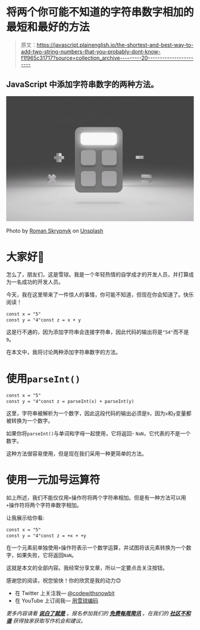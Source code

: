 # 将两个你可能不知道的字符串数字相加的最短和最好的方法

> 原文：<https://javascript.plainenglish.io/the-shortest-and-best-way-to-add-two-string-numbers-that-you-probably-dont-know-f1f965c31717?source=collection_archive---------20----------------------->

## JavaScript 中添加字符串数字的两种方法。

![](img/9193fa5f0656e03707c7eb36b0744b19.png)

Photo by [Roman Skrypnyk](https://unsplash.com/@timesnewroman14?utm_source=unsplash&utm_medium=referral&utm_content=creditCopyText) on [Unsplash](https://unsplash.com/s/photos/calculator?utm_source=unsplash&utm_medium=referral&utm_content=creditCopyText)

# 大家好👋

怎么了，朋友们，这是雪球。我是一个年轻热情的自学成才的开发人员，并打算成为一名成功的开发人员。

今天，我在这里带来了一件惊人的事情，你可能不知道，但现在你会知道了。快乐阅读！

```
const x = "5"
const y = "4"const z = x + y
```

这是行不通的，因为添加字符串会连接字符串，因此代码的输出将是`"54"`而不是`9`。

在本文中，我将讨论两种添加字符串数字的方法。

# 使用`parseInt()`

```
const x = "5"
const y = "4"const z = parseInt(x) + parseInt(y)
```

这里，字符串被解析为一个数字，因此这段代码的输出必须是`9`，因为`x`和`y`变量都被转换为一个数字。

如果你将`parseInt()`与单词和字母一起使用，它将返回- `NaN`，它代表的不是一个数字。

这种方法很容易使用，但是现在我们采用一种更简单的方法。

# 使用一元加号运算符

如上所述，我们不能仅仅用`+`操作符将两个字符串相加。但是有一种方法可以用`+`操作符将两个字符串数字相加。

让我展示给你看:

```
const x = "5"
const y = "4"const z = +x + +y
```

在一个元素前单独使用`+`操作符表示一个数学运算，并试图将该元素转换为一个数字，如果失败，它将返回`NaN`。

这就是本文的全部内容。我经常分享文章，所以一定要点击关注按钮。

感谢您的阅读，祝您愉快！你的欣赏是我的动力😊

*   在 Twitter 上关注我— [@codewithsnowbit](https://twitter.com/codewithsnowbit)
*   在 YouTube 上订阅我— [用雪球编码](https://www.youtube.com/channel/UCNTKqF1vhFYX_v0ERnUa1RQ?view_as=subscriber&sub_confirmation=1)

*更多内容请看* [***说白了就是***](http://plainenglish.io/) *。报名参加我们的* [***免费每周简讯***](http://newsletter.plainenglish.io/) *。在我们的* [***社区不和谐***](https://discord.gg/GtDtUAvyhW) *获得独家获取写作机会和建议。*
